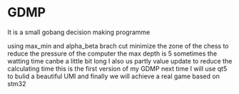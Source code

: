 # GDMP
It is a small gobang decision making programme

using max_min and alpha_beta brach cut 
minimize the zone of the chess to reduce the pressure of the computer
the max depth is 5 sometimes the watting time canbe a little bit long 
I also us partly value update to reduce the calculating time
this is the first version of my GDMP next time I will use qt5 to bulid a beautiful UMI and finally we will 
achieve a real game based on stm32
